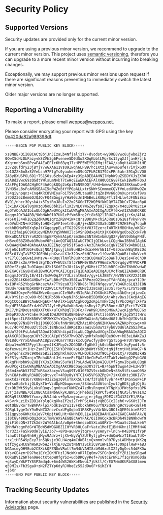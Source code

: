 # Security Policy

## Supported Versions

Security updates are provided only for the current minor version.

If you are using a previous minor version, we recommend to upgrade to the current minor version.
This project uses [semantic versioning](https://semver.org/), therefore you can upgrade to a more recent minor version without incurring into breaking changes.

Exceptionally, we may support previous minor versions upon request if there are significant reasons preventing to immediately switch the latest minor version.

Older major versions are no longer supported.

## Reporting a Vulnerability

To make a report, please email weppos@weppos.net.

Please consider encrypting your report with GPG using the key [0x420da82a989398df](https://keyserver.ubuntu.com/pks/lookup?op=get&search=0x420da82a989398df).

```
-----BEGIN PGP PUBLIC KEY BLOCK-----

xsBNBE/QiI0BCACtBbjJnJIzaLb4NfjaljzT/+dvodst+wyDRE8Vwc6ujwboZjr2
0QwXScNzObPazyvkSZVh3g6PveneeSD0dSw2XDqKbbtLMg/Ss12yqXJfjavH/zjk
6Xq+nnbSnxBPzwFAAEaEFIc6H6BygJ7zHPP5WEY5QIMqifEAX//aBqHi4GXHJiHE
237Zqufdry23jBYjY7wGXAa11VsU9Iwqh6LPB9/hc1KtzjAuvvm5ufeT/iVjxGQX
te1OZZk6n8xSVYeLsn97PfgYs0yauhexwD9dG7FbRCB379JxPRn5akr391qXcVOG
ZA3yBXUSPOL6D1+TS1S0su5zbw2AEp4+z3SpABEBAAHNIlNpbW9uZSBDYXJsZXR0
aSA8d2VwcG9zQGdtYWlsLmNvbT7CwHcEEwEKACEFAlXH0UQCGy8FCwkIBwMFFQoJ
CAsFFgIDAQACHgECF4AACgkQQg2oKpiTmN9BOQf/UHd+bmww71MkbS38KkowDu+0
1VH35aL8sFcAMUSEA4I5oPWZoBtYYPGpALLxtrSNW+SCnmmeCQVfVmLedUVHwDZo
TS4qiynpqnz+Cnq4KRC8VMIyaFoiT5Vg6MLtau8hJtqZn1Wv68g0nXuprsCuf9vs
z7DDZ36z8em6OJQJQ/FQ4BGogzyYHa90cJnIM6BeLiRUUpFTl1tHLlw4JFUNi8sx
6VQ1/nhcr3OyskAix5TytRnJ8uIn22m25GGdTF2WQPNfkWJQVT4ZDbCxT20acRp0
l3x1DAk3Eel8gOKzgOboB3bkI5/l1XZvNL0YWGZeyfp8I7ZqpXg/m4qLDkYU2cLA
egQTAQoAJAIbLwULCQgHAwUVCgkICwUWAgMBAAIeAQIXgAUCVf6KvAIZAQAKCRBC
DagqmJOY34ABB/9WbNAh0l07UN1ePfVm6Brg2Yt8k6Q2lIRUG2xAeQj/+Kx/4lAL
oY6F0jJ44kIDZqZdNA0QIqYzZRBV4iW+cQrsBUUyM+chiA3RuOsDG18sfvkyPvRy
ecOVubHCN+nK2GKy1oHQkCpVFIeetr0ugB/j+xNDKJ3Oa5dGBKF29ZH5Pxg7cqwH
cdkhBGMpPbBYq5pJtYGggqypELzFTG292StbtV837Eze+clWRTKtMBOHke/oKBCr
YYic2fmipGC9XUiqvMEMAKYq5WWWXIlcSVSnBDdxq41tXjKK4XMVgoOboZCcNFvh
0NxuDQATk1YruRZOS4SpBPXykEA1pK/zm3WmzSNTaW1vbmUgQ2FybGV0dGkgPHdl
cHBvc0B3ZXBwb3MubmV0PsLAeQQTAQIAIwUCT9CIjQIbLwcLCQgHAwIBBhUIAgkK
CwQWAgMBAh4BAheAAAoJEEINqCqYk5jfGWcH/Ax3EhAckGeCqNYE5BTx94bKB1LL
vUjeUoImMtGGFxQu2jNOAjtpuyjihm9uHBZ+dxaxHHrhE11f+0sDcwvW8qtKEzOs
GESr01VqTaVFS2JOEHhLphXseaLXJe32Osz0kHCZmrz1fCwv3b8QuWBifn8oVzcV
vrE7lGC6pGwaiUvMsvA++RUquTlNVlh8uRrqcQCU8Ne9lSoDWHlUJes5s4FoCh3R
oVBcKPsx3m/P9+GlEgTDqYP+WU3sfSfJYERH0r0NAYP96m2e7UQrqdgvMTVVDkPB
UB9efZzgkL7u9IAqmLU2klSGdEZnJ8t1AsjEyHXMztC7ICUhRFCeXHdTNhHCwHwE
EwEKACYCGy8HCwkIBwMCAQYVCAIJCgsEFgIDAQIeAQIXgAUCVcfRaQIZAQAKCRBC
DagqmJOY31y1B/41I/SsWwDqJP/Y3LzzatGmIv/gy+LkJBBTr/NV0NYzKV2XJ1BG
ese2ZE4tKKdG4HDwF+IwFLBHcPZRv358IwwTRPnzeO23mxpTYAnRCdg/pcaYIJ9r
OxIOP+R52YbgGrNKcezVA+7TY9za072P7Bk85jTM2FNfqevaf/YQ4GRcGLQ3JI8N
tBUdvrOEETDpR0QFTr22Wv1C7UfPDsSf7ZUM7zJ38CmDji8JSlr6y75/LYSY50BB
8EHb03QxyePe98A3WzvOoqamiCIe9bRzH5IqRAtJYDX8cK4PZmp43bQhrjdjawCc
AU/OY9iz+zCw00+b6CNiRb59N+OwpNJh5iNNwsB5BBMBCgAjAhsvBwsJCAcDAgEG
FQgCCQoLBBYCAwECHgECF4AFAlX+iq0ACgkQQg2oKpiTmN/z2gf/VbcQHgTlXFYa
Sq/dE7S54uGFrdzHOV3IJyl+ByMwVoKn6zdpksRoyt7jPV3RonrUO7jEcrt7VKCU
2KC7/MZMDoUsn9BXXTtUk+uTCNh8qllR0Fo/FvWM9RJKmcDMKwAJwcKIgbfUBJGx
1N6pP2DUc+YCnEerRbnQ1DWJUM7BaOEN6bvPxuGblPst1l6S5VktFj3gZGYItHrs
pit5pesILP8K6B6VCNP2WXXYvYQo7yyYcG8WBWXin8/SdNwU68lUbfhhQVIKv6LU
h0wvgG97NsBPrFbij0K6O63FufnNr9WLMZhAzi0h6gNK2HKAyw9AZNKpPccwg+mX
Huc/4CPRlM0uU2ltb25lIENhcmxldHRpIDxzaW1vbmUuY2FybGV0dGlAZG5zaW1w
bGUuY29tPsLAdwQTAQoAIQUCVh4ipAIbLwULCQgHAwUVCgkICwUWAgMBAAIeAQIX
gAAKCRBCDagqmJOY329iCACpOY5SV7hwOZ8VqmRfxRoHQFQe9Owr+hD3eL0AKZaJ
V918dCPrrxbAmwwMAC8pS8J4CmrrTR27kxcUgVwcfyydFPrgST5pg+H7UTrBR045
4Npw1+m99I2Pyyl3oaym4lKJFbp2c2DGODEzTg8kKfjk0cb8bd+MJrXqFyod1z5r
0pfexwaLVt1Hz+ZsmFIPO1ISHYBPV8OkpL8Kgb8WtY6REntgNjfcmtHNi0VWQ7+N
vgeYqdhscX8c9ROe26BiiiGXphRlAsCU/VLHOJkzoW3f9QLy4z01Xj/7OaD0JkHS
HrES1ye3ZDxnjnTRdh4U8ntJ+L+xnePcFQA2t0eCbPwIzSZTaW1vbmUgQ2FybGV0
dGkgPHNpbW9uZUBjYXJsZXR0aS5uYW1lPsLAdwQTAQoAIQUCVf7gmwIbLwULCQgH
AwUVCgkICwUWAgMBAAIeAQIXgAAKCRBCDagqmJOY37L+B/45pWT3wgm43+kzHVOT
j63m4zmRb53TGZToRSxz3acyuVSuqU9Tv010F0ZV9ccb0NDeN+88s9tEisuoO0Rz
5vhC8AtwRUyR3ADE9pBtvvxT+4R9y8yYNTCIX45VPG9ZPp9+7i+XCdKtz30KIV7r
smktd2FrK16r/KUN8+03iZSgzQ9lsTmXK5L7zH/f3Tqhbfvybr4+M71KGnSoP+iP
vwfsoBb5rhijQLOykTb+VzdDpHQbupwxwm/3S4nsA4U6tonIywlJgBDSjgDjQj0i
Ez+Db2Wt59y6LoksRQogvJqm0nuxFUWMZc47zdhsRnqmxUYTNpKaJPWc6pfxsQPK
ZvTjzsBNBE/QiI0BCACsaNbG6kyKJBWL5jPhebsijk8PCfSHte1jNCA5l/NvaImZ
6ORq9f8S9MWlYxmzyUkVJaWrv+9p5zmjwcaegjerj6ggjPDEXlZG41Z4YE1/R8pf
wkSvrkLziBxZDB1aYplg8kgXkaIf2yi2FrMPSi04sjvQbBSCcIJeh6+vGK8tIJTn
e0tQbEvRorTwBAPAFlpx/bdk1wZYu11vFKbckhKWou7f8XSdn9ng9cY5uK+xBlFU
2ORgL1ygeIoY9uRvNZG2ncvCvxUPgOqbo31R8KPyvV4rNNvGBOfxQER9LbieBF2I
5I1gpyboGWKcXu1eV7tOpjtW6LHt+6NHhE6L1Lw1ABEBAAHCwX4EGAECAAkFAk/Q
iI0CGy4BKQkQQg2oKpiTmN/AXSAEGQECAAYFAk/QiI0ACgkQcBROh493BN9hdwf9
GjiF1GcQN+3TZkXdr2WY0AlbcA/wBp6+ShnqcoU5XLuA0RY3+rWGuaSc2buLke6Y
2MhMAYcgmPdG+WTBoW5dWQGXBZ1IHYVR8HLGaF+Vate1MofE1BNHXhnilIMMfH4G
Tcr3Z3/FaSk9OdHlyiE/Jo7++8PQ+auHVyjtqry+/ysAnyr+lnCn+K4E0PQ1fYpP
fiawKtfSqk9h6HjjMyx9Adrz+ljXh+NyVqYZUfRytjgO+v+dAQmMczT1EawLTdX+
trx1tHR549pEey7in5QKsje3GLH4zq4mCdWBlivQxmmmlvR07DysLADMbcpjKK2g
utfzygZHCU9hWGR3wbWZ7lXjB/0ZzutNaNYzSCkiC8PIWH1bG+TJO9pslHwP+aBJ
NGAmcwyOH9Bub2CSXikQFZNUmVRwtl7mN4bVAHI8zbMd6xdlX22yDgQei54dPXDw
UYsvGE4zmrD97he1EYcIOKMFHzlJNcWK+uR7lEq6mv7SFGnBr8qTYZRi1bySRgwd
UORuDV12GKTen9WectKtepW0fgYSz+udbDKQyyRef+7xGtCErWRL7f1qr8xm60da
+gSwyD/WkPTY8SP2mdq4u+6m4dWS26kKoENwuL7jUktl/C/EG7NmUKURbXG8lmeu
q59MIs/Fb3SgaO+zN2FZTYp6dyRJHbeEz55JdOu6F+6ihZYH
=j6Xr
-----END PGP PUBLIC KEY BLOCK-----
```

## Tracking Security Updates

Information about security vulnerabilities are published in the [Security Advisories](https://github.com/weppos/publicsuffix-ruby/security/advisories) page.
